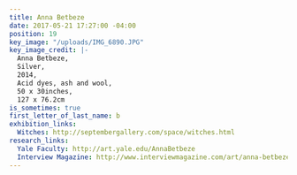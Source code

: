 ```yaml
---
title: Anna Betbeze
date: 2017-05-21 17:27:00 -04:00
position: 19
key_image: "/uploads/IMG_6890.JPG"
key_image_credit: |-
  Anna Betbeze,
  Silver,
  2014,
  Acid dyes, ash and wool,
  50 x 30inches,
  127 x 76.2cm
is_sometimes: true
first_letter_of_last_name: b
exhibition_links:
  Witches: http://septembergallery.com/space/witches.html
research_links:
  Yale Faculty: http://art.yale.edu/AnnaBetbeze
  Interview Magazine: http://www.interviewmagazine.com/art/anna-betbeze/
---
```


